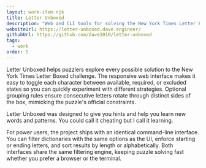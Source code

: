 ```yaml
---
layout: work-item.njk
title: Letter Unboxed
description: "Web and CLI tools for solving the New York Times Letter Boxed puzzle."
websiteUrl: https://letter-unboxed.dave.engineer/
githubUrl: https://github.com/dave1010/letter-unboxed
tags:
  - work
order: 5
---
```

Letter Unboxed helps puzzlers explore every possible solution to the New York Times Letter Boxed challenge. The responsive web interface makes it easy to toggle each character between available, required, or excluded states so you can quickly experiment with different strategies. Optional grouping rules ensure consecutive letters rotate through distinct sides of the box, mimicking the puzzle's official constraints.

Letter Unboxed was designed to give you hints and help you learn new words and patterns. You could call it cheating but I call it learning.

For power users, the project ships with an identical command-line interface. You can filter dictionaries with the same
options as the UI, enforce starting or ending letters, and sort results by length or alphabetically. Both interfaces share the
same filtering engine, keeping puzzle solving fast whether you prefer a browser or the terminal.
